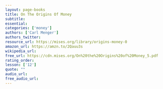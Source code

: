 ```yaml
---
layout: page-books
title: On The Origins Of Money
subtitle: 
essential: 
categories: ['money']
authors: ['Carl Menger']
authors_twitter: 
resource_url: https://mises.org/library/origins-money-0
amazon_url: https://amzn.to/2Qauu3s
wikipedia_url: 
free_url: https://cdn.mises.org/On%20the%20Origins%20of%20Money_5.pdf
rating_order: 
lesson: ['12']
quote: ""
audio_url: 
free_audio_url: 
---
```

